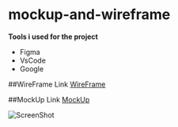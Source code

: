 # mockup-and-wireframe
**Tools i used for the project**
- Figma
- VsCode
- Google

##WireFrame Link
[WireFrame](https://www.figma.com/file/3yUn2qCwTG8vcWMjO4DzDt/WireFrame?node-id=0%3A1&t=KNGPVM8jxDafeOu1-1)

##MockUp Link
[MockUp](https://www.figma.com/file/Sexmbf37OkjnKe5NnM1iKn/MockUp?node-id=0%3A1&t=lSGWH5BhDhDnJbMa-1)

![ScreenShot](https://user-images.githubusercontent.com/84791995/221648059-ccfc5622-e41d-4bc0-9a80-f9a12cb4eb60.png">)
